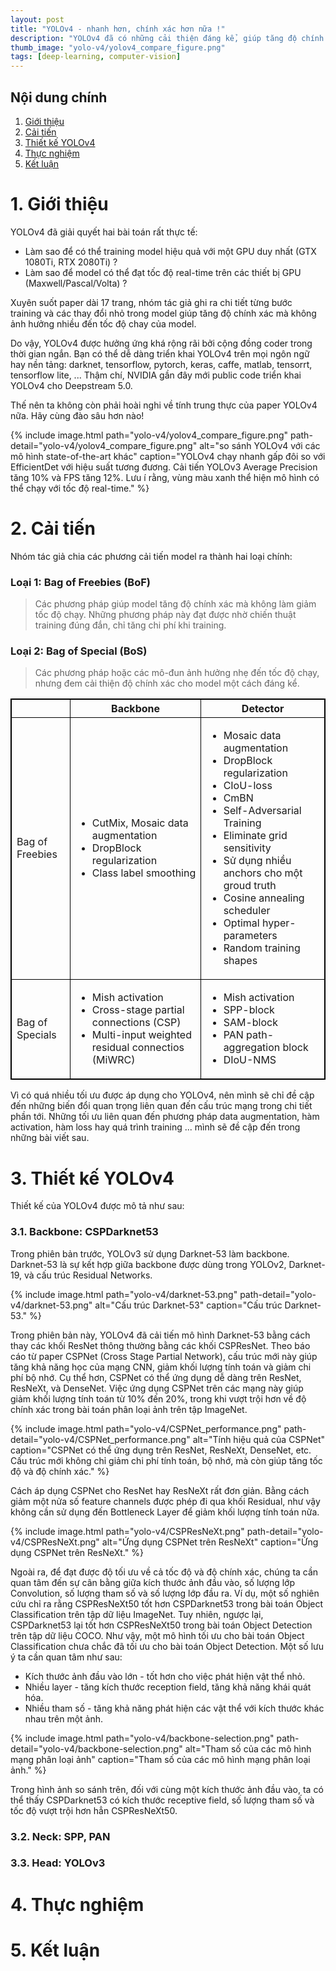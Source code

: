```yaml
---
layout: post
title: "YOLOv4 - nhanh hơn, chính xác hơn nữa !"
description: "YOLOv4 đã có những cải thiện đáng kể, giúp tăng độ chính xác so với YOLOv3 mà không gây ảnh hưởng đến yếu tố tốc độ."
thumb_image: "yolo-v4/yolov4_compare_figure.png"
tags: [deep-learning, computer-vision]
---
```


## Nội dung chính

1. [Giới thiệu](#1-giới-thiệu)
2. [Cải tiến](#2-cải-tiến)
3. [Thiết kế YOLOv4](#3-thiết-kế-yolov4)
4. [Thực nghiệm](#4-thực-nghiệm)
5. [Kết luận](#5-kết-luận)

# 1. Giới thiệu

YOLOv4 đã giải quyết hai bài toán rất thực tế:

- Làm sao để có thể training model hiệu quả với một GPU duy nhất (GTX 1080Ti, RTX 2080Ti) ?
- Làm sao để model có thể đạt tốc độ real-time trên các thiết bị GPU (Maxwell/Pascal/Volta) ?

Xuyên suốt paper dài 17 trang, nhóm tác giả ghi ra chi tiết từng bước training và các thay đổi nhỏ trong model giúp tăng độ chính xác mà không ảnh hưởng nhiều đến tốc độ chay của model.

Do vậy, YOLOv4 được hưởng ứng khá rộng rãi bởi cộng đồng coder trong thời gian ngắn. Bạn có thể dễ dàng triển khai YOLOv4 trên mọi ngôn ngữ hay nền tảng: darknet, tensorflow, pytorch, keras, caffe, matlab, tensorrt, tensorflow lite, ... Thậm chí, NVIDIA gần đây mới public code triển khai YOLOv4 cho Deepstream 5.0.

Thế nên ta không còn phải hoài nghi về tính trung thực của paper YOLOv4 nữa. Hãy cùng đào sâu hơn nào!

{% include image.html path="yolo-v4/yolov4_compare_figure.png" path-detail="yolo-v4/yolov4_compare_figure.png" alt="so sánh YOLOv4 với các mô hình state-of-the-art khác" caption="YOLOv4 chạy nhanh gấp đôi so với EfficientDet với hiệu suất tương đương. Cải tiến YOLOv3 Average Precision tăng 10% và FPS tăng 12%. Lưu í rằng, vùng màu xanh thể hiện mô hình có thể chạy với tốc độ real-time."  %}

# 2. Cải tiến

Nhóm tác giả chia các phương cải tiến model ra thành hai loại chính:

### Loại 1: Bag of Freebies (BoF)

> Các phương pháp giúp model tăng độ chính xác mà không làm giảm tốc độ chạy. Những phương pháp này đạt được nhờ chiến thuật training đúng đắn, chỉ tăng chi phí khi training.

### Loại 2: Bag of Special (BoS)

> Các phương pháp hoặc các mô-đun ảnh hưởng nhẹ đến tốc độ chạy, nhưng đem cải thiện độ chính xác cho model một cách đáng kể.

<style>
    table, th, td{
        border: solid #000 1px;
    }
</style>
<table>
    <tbody>
        <tr>
            <th></th>
            <th align="center">Backbone</th>
            <th align="center">Detector</th>
        </tr>
        <tr>
            <td>Bag of Freebies</td>
            <td>
                <ul>
                    <li>CutMix, Mosaic data augmentation</li>
                    <li>DropBlock regularization</li>
                    <li>Class label smoothing</li>
                </ul>
            </td>
            <td>
                <ul>
                    <li>Mosaic data augmentation</li>
                    <li>DropBlock regularization</li>
                    <li>CIoU-loss</li>
                    <li>CmBN</li>
                    <li>Self-Adversarial Training</li>
                    <li>Eliminate grid sensitivity</li>
                    <li>Sử dụng nhiều anchors cho một groud truth</li>
                    <li>Cosine annealing scheduler</li>
                    <li>Optimal hyper-parameters</li>
                    <li>Random training shapes</li>
                </ul>
            </td>
        </tr>
        <tr>
            <td>
                Bag of Specials
            </td>
            <td>
                <ul>
                    <li>Mish activation</li>
                    <li>Cross-stage partial connections (CSP)</li>
                    <li>Multi-input weighted residual connectios (MiWRC)</li>
                </ul>
            </td>
            <td>
                <ul>
                    <li>Mish activation</li>
                    <li>SPP-block</li>
                    <li>SAM-block</li>
                    <li>PAN path-aggregation block</li>
                    <li>DIoU-NMS</li>
                </ul>
            </td>
        </tr>
    </tbody>
</table>

Vì có quá nhiều tối ưu được áp dụng cho YOLOv4, nên mình sẽ chỉ đề cập đến những biến đổi quan trọng liên quan đến cấu trúc mạng trong chi tiết phần tới. Những tối ưu liên quan đến phương pháp data augmentation, hàm activation, hàm loss hay quá trình training ... mình sẽ đề cập đến trong những bài viết sau.


# 3. Thiết kế YOLOv4

Thiết kế của YOLOv4 được mô tả như sau:

### 3.1. Backbone: CSPDarknet53

Trong phiên bản trước, YOLOv3 sử dụng Darknet-53 làm backbone. Darknet-53 là sự kết hợp giữa backbone được dùng trong YOLOv2, Darknet-19, và cấu trúc Residual Networks.

{% include image.html path="yolo-v4/darknet-53.png" path-detail="yolo-v4/darknet-53.png" alt="Cấu trúc Darknet-53" caption="Cấu trúc Darknet-53." %}

Trong phiên bản này, YOLOv4 đã cải tiến mô hình Darknet-53 bằng cách thay các khối ResNet thông thường bằng các khối CSPResNet. Theo báo cáo từ paper CSPNet (Cross Stage Partial Network), cấu trúc mới này giúp tăng khả năng học của mạng CNN, giảm khối lượng tính toán và giảm chi phí bộ nhớ. Cụ thể hơn, CSPNet có thể ứng dụng dễ dàng trên ResNet, ResNeXt, và DenseNet. Việc ứng dụng CSPNet trên các mạng này giúp giảm khối lượng tính toán từ 10% đến 20%, trong khi vượt trội hơn về độ chính xác trong bài toán phân loại ảnh trên tập ImageNet.

{% include image.html path="yolo-v4/CSPNet_performance.png" path-detail="yolo-v4/CSPNet_performance.png" alt="Tính hiệu quả của CSPNet" caption="CSPNet có thể ứng dụng trên ResNet, ResNeXt, DenseNet, etc. Cấu trúc mới không chỉ giảm chi phí tính toán, bộ nhớ, mà còn giúp tăng tốc độ và độ chính xác." %}

Cách áp dụng CSPNet cho ResNet hay ResNeXt rất đơn giản. Bằng cách giảm một nửa số feature channels được phép đi qua khối Residual, như vậy không cần sử dụng đến Bottleneck Layer để giảm khối lượng tính toán nữa.

{% include image.html path="yolo-v4/CSPResNeXt.png" path-detail="yolo-v4/CSPResNeXt.png" alt="Ứng dụng CSPNet trên ResNeXt" caption="Ứng dụng CSPNet trên ResNeXt." %}


Ngoài ra, để đạt được độ tối ưu về cả tốc độ và độ chính xác, chúng ta cần quan tâm đến sự cân bằng giữa kích thước ảnh đầu vào, số lượng lớp Convolution, số lượng tham số và số lượng lớp đầu ra. Ví dụ, một số nghiên cứu chỉ ra rằng CSPResNeXt50 tốt hơn CSPDarknet53 trong bài toán Object Classification trên tập dữ liệu ImageNet. Tuy nhiên, ngược lại, CSPDarknet53 lại tốt hơn CSPResNeXt50 trong bài toán Object Detection trên tập dữ liệu COCO. Như vậy, một mô hình tối ưu cho bài toán Object Classification chưa chắc đã tối ưu cho bài toán Object Detection. Một số lưu ý ta cần quan tâm như sau:

* Kích thước ảnh đầu vào lớn - tốt hơn cho việc phát hiện vật thể nhỏ.
* Nhiều layer - tăng kích thước reception field, tăng khả năng khái quát hóa.
* Nhiều tham số  - tăng khả năng phát hiện các vật thể với kích thước khác nhau trên một ảnh.

{% include image.html path="yolo-v4/backbone-selection.png" path-detail="yolo-v4/backbone-selection.png" alt="Tham số của các mô hình mạng phân loại ảnh" caption="Tham số của các mô hình mạng phân loại ảnh."  %}

Trong hình ảnh so sánh trên, đối với cùng một kích thước ảnh đầu vào, ta có thể thấy CSPDarknet53 có kích thước receptive field, số lượng tham số và tốc độ vượt trội hơn hẳn CSPResNeXt50. 

### 3.2. Neck: SPP, PAN

### 3.3. Head: YOLOv3



# 4. Thực nghiệm

# 5. Kết luận
